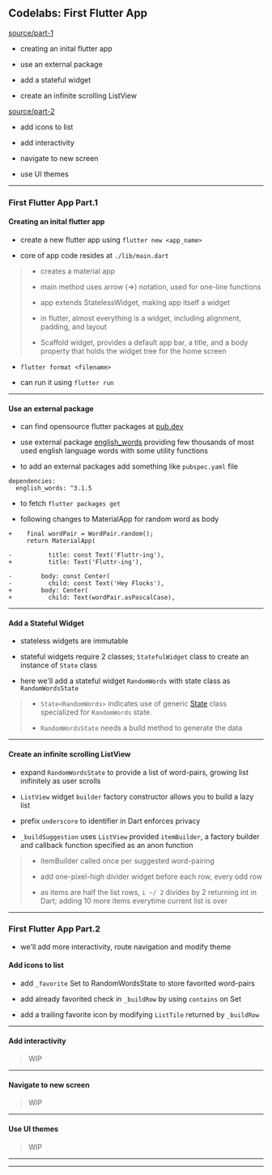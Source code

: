 
## Codelabs: First Flutter App

[source/part-1](https://codelabs.developers.google.com/codelabs/first-flutter-app-pt1/#1)

* creating an inital flutter app

* use an external package

* add a stateful widget

* create an infinite scrolling ListView

[source/part-2](https://codelabs.developers.google.com/codelabs/first-flutter-app-pt2/#0)

* add icons to list

* add interactivity

* navigate to new screen

* use UI themes

---

### First Flutter App Part.1

#### Creating an inital flutter app

* create a new flutter app using `flutter new <app_name>`

* core of app code resides at `./lib/main.dart`

> * creates a material app
>
> * main method uses arrow (=>) notation, used for one-line functions
>
> * app extends StatelessWidget, making app itself a widget
>
> * in flutter, almost everything is a widget, including alignment, padding, and layout
>
> * Scaffold widget, provides a default app bar, a title, and a body property that holds the widget tree for the home screen

* `flutter format <filename>`

* can run it using `flutter run`

---

#### Use an external package

* can find opensource flutter packages at [pub.dev](https://pub.dev/flutter)

* use external package [english_words](https://pub.dartlang.org/packages/english_words) providing few thousands of most used english language words with some utility functions

* to add an external packages add something like `pubspec.yaml` file

```
dependencies:
  english_words: ^3.1.5
```

* to fetch `flutter packages get`

* following changes to MaterialApp for random word as body

```
+    final wordPair = WordPair.random();
     return MaterialApp(

-          title: const Text('Fluttr-ing'),
+          title: Text('Fluttr-ing'),

-        body: const Center(
-          child: const Text('Hey Flocks'),
+        body: Center(
+          child: Text(wordPair.asPascalCase),
```

---

#### Add a Stateful Widget

* stateless widgets are immutable

* stateful widgets require 2 classes; `StatefulWidget` class to create an instance of `State` class

* here we'll add a stateful widget `RandomWords` with state class as `RandomWordsState`

> * `State<RandomWords>` indicates use of generic [State](https://docs.flutter.io/flutter/widgets/State-class.html) class specialized for `RandomWords` state.
>
> * `RandomWordsState` needs a build method to generate the data

---

#### Create an infinite scrolling ListView

* expand `RandomWordsState` to provide a list of word-pairs, growing list inifinitely as user scrolls

* `ListView` widget `builder` factory constructor allows you to build a lazy list

* prefix `underscore` to identifier in Dart enforces privacy

* `_buildSuggestion` uses `ListView` provided `itemBuilder`, a factory builder and callback function specified as an anon function

> * itemBuilder called once per suggested word-pairing
>
> * add one-pixel-high divider widget before each row, every odd row
>
> * as items are half the list rows, `i ~/ 2` divides by 2 returning int in Dart; adding 10 more items everytime current list is over

---

### First Flutter App Part.2

* we'll add more interactivity, route navigation and modify theme

#### Add icons to list

* add `_favorite` Set to RandomWordsState to store favorited word-pairs

* add already favorited check in `_buildRow` by using `contains` on Set

* add a trailing favorite icon by modifying `ListTile` returned by `_buildRow`

---

#### Add interactivity

> WIP

---

#### Navigate to new screen

> WIP

---

#### Use UI themes

> WIP

---
---

